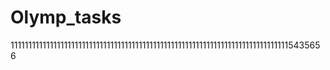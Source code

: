 # Olymp_tasks 
1111111111111111111111111111111111111111111111111111111111111111111111111111115435656  
